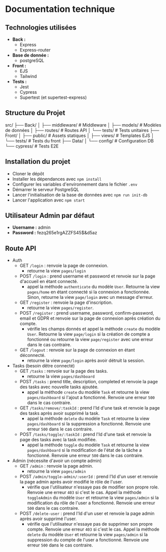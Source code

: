 # Documentation technique

## Technologies utilisées

- **Back :**
  - Express
  - Express-router
- **Base de donnée :**
  - postgreSQL
- **Front :**
  - EJS
  - Tailwind
- **Tests :**
  - Jest
  - Cypress
  - Supertest (et supertest-express)

## Structure du Projet

src/
├── Back/
│ ├── middleware/ # Middleware
│ ├── models/ # Modèles de données
│ ├── routes/ # Routes API
│ └── tests/ # Tests unitaires
├── Front/
│ ├── public/ # Assets statiques
│ ├── views/ # Templates EJS
│ └── tests/ # Tests du front
├── Data/
│ └── config/ # Configuration DB
└── cypress/ # Tests E2E

## Installation du projet

- Cloner le dépôt
- Installer les dépendances avec `npm install`
- Configurer les variables d'environnement dans le fichier `.env`
- Démarrer le serveur PostgreSQL
- Lancer l'initialisation de la base de données avec `npm run init-db`
- Lancer l'application avec `npm start`

## Utilisateur Admin par défaut

- **Username :** admin
- **Password :** fezq265e1rgAZZFS45$&d5az

## Route API

- Auth
    - GET `/login` : renvoie la page de connexion.
        - retourne la view `pages/login`
    - POST `/login` : prend username et password et renvoie sur la page d'accueil en étant connecté.
        - appel la méthode `authenticate` du modèle `User`. Retourne la view `pages/home` en étant connecté si la connexion a fonctionnée. Sinon, retourne la view `page/login` avec un message d'erreur.
    - GET `/register` : renvoie la page d'inscription.
        - retourne la view `pages/register`.
    - POST `/register` : prend username, password, confirm-password, email et GDPR et renvoie sur la page de connexion après création du compte.
        - vérifie les champs donnés et appel la méthode `create` du modèle `User`.
        Retourne la view `page/login` si la création de compte a fonctionné ou retourne la view `page/register` avec une erreur dans le cas contraire.
    - GET `/logout` : renvoie sur la page de connexion en étant déconnecté.
        - retourne la view `page/login` après avoir détruit la session.
- Tasks (besoin dêtre connecté)
    - GET `/tasks` : renvoie sur la page des tasks.
        - retourne la view `pages/dashboard`
    - POST `/tasks` : prend title, description, completed et renvoie la page des tasks avec nouvelle tasks ajoutée.
        - appel la méthode `create` du modèle `Task` et retourne la view `pages/dashboard` si l'ajout a fonctionné. Renvoie une erreur `500` dans le cas contraire.
    - GET `/tasks/remove/:taskId` : prend l'Id d'une task et renvoie la page des tasks après avoir supprimé la task.
        - appel la méthode `delete` du modèle `Task` et retourne la view `pages/dashboard` si la suppression a fonctionné. Renvoie une erreur `500` dans le cas contraire.
    - POST `/tasks/toggle/:taskId` : prend l'Id d'une task et renvoie la page des tasks avec la task modifiée.
        - appel la méthode `toggle` du modèle `Task` et retourne la view `pages/dashboard` si la modification de l'état de la tâche a fonctionné. Renvoie une erreur `500` dans le cas contraire.
- Admin (nécessite d'avoir un compte admin)
    - GET `/admin` : renvoie la page admin.
        - retourne la view `pages/admin`
    - POST `/admin/toggle-admin/:userId` : prend l'Id d'un user et renvoie la page admin après avoir modifié le rôle de l'user.
        - vérifie que l'utilisateur n'essaye pas de modifier son propre role. Renvoie une erreur `403` si c'est le cas.
        Appel la méthode `toggleAdmin` du modèle `User` et retourne la view `pages/admin` si la modification du rôle de l'user a fonctionné. Renvoie une erreur `500` dans le cas contraire.
    - POST `/delete-user` : prend l'Id d'un user et renvoie la page admin après avoir supprimé l'user.
        - vérifie que l'utilisateur n'essaye pas de supprimer son propre compte. Renvoie une erreur `403` si c'est le cas.
        Appel la méthode `delete` du modèle `User` et retourne la view `pages/admin` si la suppression du compte de l'user a fonctionné. Renvoie une erreur `500` dans le cas contraire.

